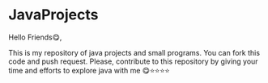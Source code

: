 # JavaProjects

Hello Friends😋,

This is my repository of java projects and small programs.
You can fork this code and push request.
Please, contribute to this repository by giving your time and efforts 
to explore java with me 😋⭐⭐⭐⭐
